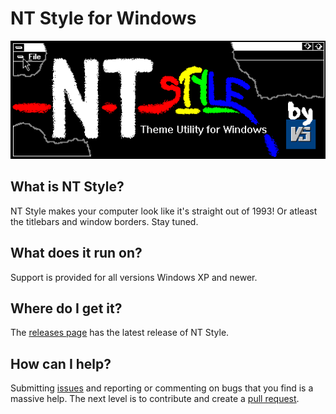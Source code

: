 # NT Style for Windows
![NT Style banner](/misc/banner.png)

## What is NT Style?
NT Style makes your computer look like it's straight out of 1993! Or atleast the titlebars and window borders. Stay tuned.

## What does it run on?
Support is provided for all versions Windows XP and newer.

## Where do I get it?
The [releases page](/releases) has the latest release of NT Style.

## How can I help?
Submitting [issues](/issues) and reporting or commenting on bugs that you find is a massive help. The next level is to contribute and create a [pull request](/pulls).
